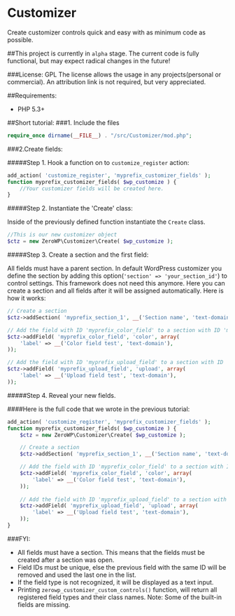 # Customizer
Create customizer controls quick and easy with as minimum code as possible.

##This project is currently in `alpha` stage. The current code is fully functional, but may expect radical changes in the future!

###License: GPL
The license allows the usage in any projects(personal or commercial). An attribution link is not required, but very appreciated.

##Requirements:

 * PHP 5.3+
 
##Short tutorial:
###1. Include the files
```php
require_once dirname(__FILE__) . "/src/Customizer/mod.php";
```

###2.Create fields:

#####Step 1. Hook a function on to `customize_register` action:
```php
add_action( 'customize_register', 'myprefix_customizer_fields' );
function myprefix_customizer_fields( $wp_customize ) {
	//Your customizer fields will be created here.
}
```

#####Step 2. Instantiate the 'Create' class:

Inside of the previously defined function instantiate the `Create` class.
```php
//This is our new customizer object
$ctz = new ZeroWP\Customizer\Create( $wp_customize );
```

#####Step 3. Create a section and the first field:

All fields must have a parent section. In default WordPress customizer you define the section by adding this option(`'section' => 'your_section_id'`) to control settings. This framework does not need this anymore. Here you can create a section and all fields after it will be assigned automatically. Here is how it works:

```php
// Create a section
$ctz->addSection( 'myprefix_section_1', __('Section name', 'text-domain') );

// Add the field with ID 'myprefix_color_field' to a section with ID 'myprefix_section_1'
$ctz->addField( 'myprefix_color_field', 'color', array(
	'label' => __('Color field test', 'text-domain'),
));

// Add the field with ID 'myprefix_upload_field' to a section with ID 'myprefix_section_1'
$ctz->addField( 'myprefix_upload_field', 'upload', array(
	'label' => __('Upload field test', 'text-domain'),
));
```

#####Step 4. Reveal your new fields.

####Here is the full code that we wrote in the previous tutorial:
```php
add_action( 'customize_register', 'myprefix_customizer_fields' );
function myprefix_customizer_fields( $wp_customize ) {
	$ctz = new ZeroWP\Customizer\Create( $wp_customize );

	// Create a section
	$ctz->addSection( 'myprefix_section_1', __('Section name', 'text-domain') );

	// Add the field with ID 'myprefix_color_field' to a section with ID 'myprefix_section_1'
	$ctz->addField( 'myprefix_color_field', 'color', array(
		'label' => __('Color field test', 'text-domain'),
	));
	
	// Add the field with ID 'myprefix_upload_field' to a section with ID 'myprefix_section_1'
	$ctz->addField( 'myprefix_upload_field', 'upload', array(
		'label' => __('Upload field test', 'text-domain'),
	));
}
```

###FYI:
- All fields must have a section. This means that the fields must be created after a section was open.
- Field IDs must be unique, else the previous field with the same ID will be removed and used the last one in the list.
- If the field type is not recognized, it will be displayed as a text input.
- Printing `zerowp_customizer_custom_controls()` function, will return all registered field types and their class names. Note: Some of the built-in fields are missing.

